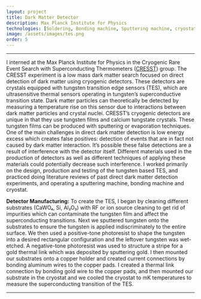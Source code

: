 ```yaml
---
layout: project
title: Dark Matter Detector
description: Max Planck Institute for Physics
technologies: [Soldering, Bonding machine, Sputtering machine, cryostat]
image: /assets/images/tes.png
order: 5
---
```



---

I interned at the Max Planck Institute for Physics in the Cryogenic Rare Event Search with Superconducting Thermometers (<a href="https://cresst-experiment.org/" class="no-underline-link">CRESST</a>) group. The CRESST experiment is a low mass dark matter search focused on direct detection of dark matter using cryogenic detectors. These detectors are crystals equipped with tungsten transition edge sensors (TES), which are ultrasensitive thermal sensors operating in tungsten’s superconductive transition state. Dark matter particles can theoretically be detected by measuring a temperature rise on this sensor due to interactions between dark matter particles and crystal nuclei. CRESST’s cryogenic detectors are unique in that they use tungsten films and calcium tungstate crystals. These tungsten films can be produced with sputtering or evaporation techniques. One of the main challenges in direct dark matter detection is low energy excess which creates false positives: detection of events that are in fact not caused by dark matter interaction. It’s possible these false detections are a result of interference with the detector itself. Different materials used in the production of detectors as well as different techniques of applying these materials could potentially decrease such interference.  I worked primarily on the design, production and testing of the tungsten based TES, and practiced doing literature reviews of past direct dark matter detection experiments, and operating a sputtering machine, bonding machine and cryostat.

**Detector Manufacturing:** To create the TES, I began by cleaning different substrates (CaWO₄, Si, Al₂O₃) with RF or ion source cleaning to get rid of impurities which can contaminate the tungsten film and affect the superconducting transitions. Next we sputtered tungsten onto the substrates to ensure the tungsten is applied indiscriminately to the entire surface. We then used a positive-tone photoresist to shape the tungsten into a desired rectangular configuration and the leftover tungsten was wet-etched. A negative-tone photoresist was used to structure a stripe for a gold thermal link which was deposited by sputtering gold. I then mounted our substrates onto a copper holder and created current connections by bonding aluminum wires to the copper pads. I created a thermal link connection by bonding gold wire to the copper pads, and then mounted our substrate in the cryostat and we cooled the cryostat to mK temperatures to measure the superconducting transition of the TES.


---

